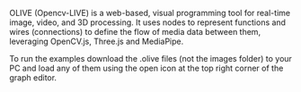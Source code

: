 OLIVE (Opencv-LIVE) is a web-based, visual programming tool for real-time image, video, and 3D processing. It uses nodes to represent functions and wires (connections) to define the flow of media data between them, leveraging OpenCV.js, Three.js and MediaPipe.

To run the examples download the .olive files (not the images folder) to your PC and load any of them using the open icon at the top right corner of the graph editor.
